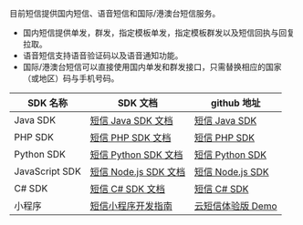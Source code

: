 
目前短信提供国内短信、语音短信和国际/港澳台短信服务。
- 国内短信提供单发，群发，指定模板单发，指定模板群发以及短信回执与回复拉取。
- 语音短信支持语音验证码以及语音通知功能。
- 国际/港澳台短信可以直接使用国内单发和群发接口，只需替换相应的国家（或地区）码与手机号码。


|SDK 名称| SDK 文档 | github 地址|
|------------|-------------|------------------|
|Java SDK |[短信 Java SDK 文档 ](https://cloud.tencent.com/document/product/382/13613) | [短信 Java SDK](https://github.com/qcloudsms/qcloudsms_java)|
|PHP SDK | [短信 PHP SDK 文档](https://cloud.tencent.com/document/product/382/9557)  | [短信 PHP SDK](https://github.com/qcloudsms/qcloudsms_php)|
|Python SDK | [短信 Python SDK 文档](https://cloud.tencent.com/document/product/382/11672)   | [短信 Python SDK](https://github.com/qcloudsms/qcloudsms_py)|
|JavaScript SDK | [短信 Node.js SDK 文档](https://cloud.tencent.com/document/product/382/3772)   | [短信 Node.js SDK](https://github.com/qcloudsms/qcloudsms_js)|
|C# SDK | [短信 C# SDK 文档](https://cloud.tencent.com/document/product/382/3785)  | [短信 C# SDK](https://github.com/qcloudsms/qcloudsms_csharp)|
|小程序 | [短信小程序开发指南](https://cloud.tencent.com/document/product/382/34874)  |[云短信体验版 Demo](https://github.com/qcloudsms/qcloudsms_weapp)|
